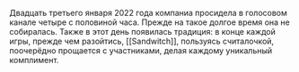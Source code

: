 Двадцать третьего января 2022 года компаниа просидела в голосовом канале четыре с половиной часа. Прежде на такое долгое время она не собиралась.
Также в этот день появилась традиция: в конце каждой игры, прежде чем разойтись, [[Sandwitch]], пользуясь считалочкой, поочерёдно прощается с участниками, делая каждому уникальный комплимент.